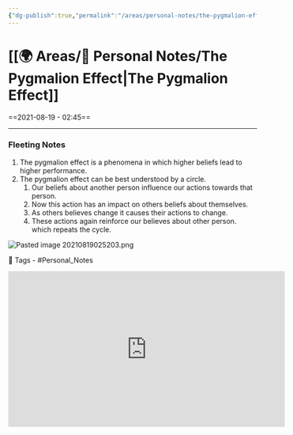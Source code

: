 ```yaml
---
{"dg-publish":true,"permalink":"/areas/personal-notes/the-pygmalion-effect/","noteIcon":"1"}
---
```


# [[🌍 Areas/📧 Personal Notes/The Pygmalion Effect\|The Pygmalion Effect]]
==2021-08-19 - 02:45==

---
### Fleeting Notes
1. The pygmalion effect is a phenomena in which higher beliefs lead to higher performance.
2. The pygmalion effect can be best understood by a circle.
	1. Our beliefs about another person influence our actions towards that person.
	2. Now this action has an impact on others beliefs about themselves.
	3. As others believes change it causes their actions to change.
	4. These actions again reinforce our believes about other person. which repeats the cycle.

![Pasted image 20210819025203.png](/img/user/Resources/%F0%9F%93%81%20Files/%F0%9F%93%B8Images/Pasted%20image%2020210819025203.png)

🧶 Tags - #Personal_Notes

<center><iframe width="560" height="315" src="https://www.youtube.com/embed/4aN5TbGW5JA" title="YouTube video player" frameborder="0" allow="accelerometer; autoplay; clipboard-write; encrypted-media; gyroscope; picture-in-picture" allowfullscreen></iframe></center>
